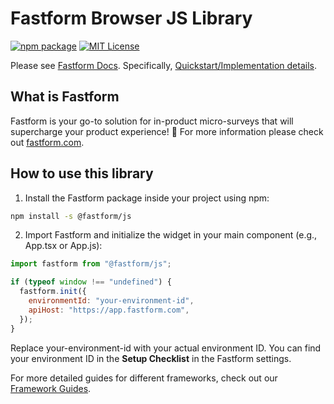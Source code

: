 # Fastform Browser JS Library

[![npm package](https://img.shields.io/npm/v/@fastform/js?style=flat-square)](https://www.npmjs.com/package/@fastform/js)
[![MIT License](https://img.shields.io/badge/License-MIT-red.svg?style=flat-square)](https://opensource.org/licenses/MIT)

Please see [Fastform Docs](https://fastform.com/docs).
Specifically, [Quickstart/Implementation details](https://fastform.com/docs/getting-started/quickstart-in-app-survey).

## What is Fastform

Fastform is your go-to solution for in-product micro-surveys that will supercharge your product experience! 🚀 For more information please check out [fastform.com](https://fastform.com).

## How to use this library

1. Install the Fastform package inside your project using npm:

```bash
npm install -s @fastform/js
```

2. Import Fastform and initialize the widget in your main component (e.g., App.tsx or App.js):

```javascript
import fastform from "@fastform/js";

if (typeof window !== "undefined") {
  fastform.init({
    environmentId: "your-environment-id",
    apiHost: "https://app.fastform.com",
  });
}
```

Replace your-environment-id with your actual environment ID. You can find your environment ID in the **Setup Checklist** in the Fastform settings.

For more detailed guides for different frameworks, check out our [Framework Guides](https://fastform.com/docs/getting-started/framework-guides).
